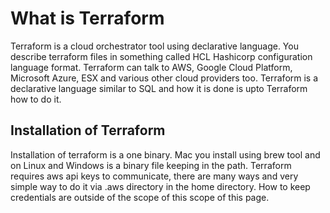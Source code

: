 # What is Terraform

Terraform is a cloud orchestrator tool using declarative language. You describe terraform files in something called HCL Hashicorp configuration language format. Terraform can talk to AWS, Google Cloud Platform, Microsoft Azure, ESX and various other cloud providers too. Terraform is a declarative language similar to SQL and how it is done is upto Terraform how to do it.

## Installation of Terraform

Installation of terraform is a one binary. Mac you install using brew tool and on Linux and Windows is a binary file keeping in the path.
Terraform requires aws api keys to communicate, there are many ways and very simple way to do it via .aws directory in the home directory. How to keep credentials are outside of the scope of this scope of this page.


